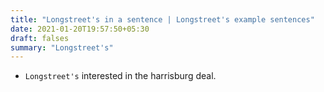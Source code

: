 ```yaml
---
title: "Longstreet's in a sentence | Longstreet's example sentences"
date: 2021-01-20T19:57:50+05:30
draft: falses
summary: "Longstreet's"
---
```

- `Longstreet's` interested in the harrisburg deal.
                 
